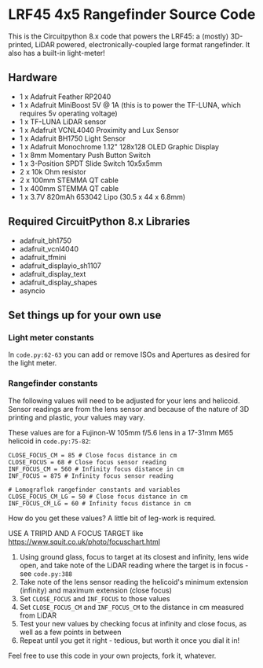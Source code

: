 # LRF45 4x5 Rangefinder Source Code

This is the Circuitpython 8.x code that powers the LRF45: a (mostly) 3D-printed, LiDAR powered, electronically-coupled large format rangefinder. It also has a built-in light-meter!

## Hardware
- 1 x Adafruit Feather RP2040
- 1 x Adafruit MiniBoost 5V @ 1A (this is to power the TF-LUNA, which requires 5v operating voltage)
- 1 x TF-LUNA LiDAR sensor
- 1 x Adafruit VCNL4040 Proximity and Lux Sensor
- 1 x Adafruit BH1750 Light Sensor
- 1 x Adafruit Monochrome 1.12" 128x128 OLED Graphic Display
- 1 x 8mm Momentary Push Button Switch
- 1 x 3-Position SPDT Slide Switch 10x5x5mm
- 2 x 10k Ohm resistor
- 2 x 100mm STEMMA QT cable
- 1 x 400mm STEMMA QT cable
- 1 x 3.7V 820mAh 653042 Lipo (30.5 x 44 x 6.8mm)

## Required CircuitPython 8.x Libraries
- adafruit_bh1750
- adafruit_vcnl4040
- adafruit_tfmini
- adafruit_displayio_sh1107
- adafruit_display_text
- adafruit_display_shapes
- asyncio

## Set things up for your own use

### Light meter constants
In `code.py:62-63` you can add or remove ISOs and Apertures as desired for the light meter.

### Rangefinder constants
The following values will need to be adjusted for your lens and helicoid.
Sensor readings are from the lens sensor and because of the nature of 3D printing and plastic, your values may vary.

These values are for a Fujinon-W 105mm f/5.6 lens in a 17-31mm M65 helicoid in `code.py:75-82`:
```
CLOSE_FOCUS_CM = 85 # Close focus distance in cm
CLOSE_FOCUS = 68 # Close focus sensor reading
INF_FOCUS_CM = 560 # Infinity focus distance in cm
INF_FOCUS = 875 # Infinity focus sensor reading

# Lomograflok rangefinder constants and variables
CLOSE_FOCUS_CM_LG = 50 # Close focus distance in cm
INF_FOCUS_CM_LG = 60 # Infinity focus distance in cm
```

How do you get these values? A little bit of leg-work is required.

USE A TRIPID AND A FOCUS TARGET like https://www.squit.co.uk/photo/focuschart.html
1. Using ground glass, focus to target at its closest and infinity, lens wide open, and take note of the LiDAR reading where the target is in focus - see `code.py:388`
2. Take note of the lens sensor reading the helicoid's minimum extension (infinity) and maximum extension (close focus)
3. Set `CLOSE_FOCUS` and `INF_FOCUS` to those values 
4. Set `CLOSE_FOCUS_CM` and `INF_FOCUS_CM` to the distance in cm measured from LiDAR
7. Test your new values by checking focus at infinity and close focus, as well as a few points in between
8. Repeat until you get it right - tedious, but worth it once you dial it in!

Feel free to use this code in your own projects, fork it, whatever.